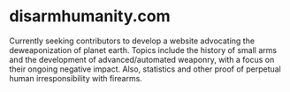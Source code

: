 # disarmhumanity.com

Currently seeking contributors to develop a website advocating the deweaponization of planet earth. Topics include the history of small arms and the development of advanced/automated weaponry, with a focus on their ongoing negative impact. Also, statistics and other proof of perpetual human irresponsibility with firearms.
